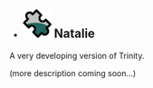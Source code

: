 - <div align="left">
    <h2>
      <img src="./docs/icon.png" width=50>
    	Natalie
    </h2>
  </div>

A very developing version of Trinity.

(more description coming soon...)

